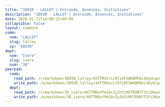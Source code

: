 ```yaml
---
title: "38930 - LALLEY | Entraide, Annonces, Initiatives"
description: "38930 - LALLEY | Entraide, Annonces, Initiatives"
date: 2020-01-11T14:09:21+09:00
collapsible: false
layout: commune
comm:
  nom: "LALLEY"
  slug: lalley
  cp: "38930"
dept:
  nom: "Isère"
  slug: isere
  num: "38"
peerpad:
  comm:
    read_path: /r/markdown/38930_lalley/4XTTM1krLC9fz6F5WHQMkbs1KyULqouuM3TzZYaMxxR9qT2y6
    write_path: /w/markdown/38930_lalley/4XTTM1krLC9fz6F5WHQMkbs1KyULqouuM3TzZYaMxxR9qT2y6-K3TgUsPqVuTkan5jGdo6N3haaz9qbhY5qqv2pAWRPERV8HSMFRDPXmjr9nUKS17rdhLPLPAWtXjyNrHPSJtdTAZtYhjSuCQxGaL1My2ZaGyzT1EmGTUPfN8qPgiFH5Z5TofRcpGp
  dept:
    read_path: /r/markdown/38_isere/4XTTM8oYPm18cZy2hZcMXTR9BYT3Yi5KwnFvpXu1TXaRq7Q3V
    write_path: /w/markdown/38_isere/4XTTM8oYPm18cZy2hZcMXTR9BYT3Yi5KwnFvpXu1TXaRq7Q3V-K3TgUoSzs2JpJwfbzBvgU8N95mHo7JXz7NbEctNRM3EDb2iYHA4maKm3pRQwmboULLPnLFTEhRgTawPTWpmxTxKbTwDgAEzA9tUHjpudQTWdKWfdVSegAo77eCwhXTaVG7AyUZEs
---
```


